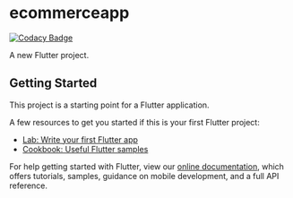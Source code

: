 # ecommerceapp

[![Codacy Badge](https://api.codacy.com/project/badge/Grade/13bc7a75f12e4302a5ae2f6be60cc882)](https://app.codacy.com/manual/EricRootLee/ecomerce-App-With-Rest-Api?utm_source=github.com&utm_medium=referral&utm_content=EricRootLee/ecomerce-App-With-Rest-Api&utm_campaign=Badge_Grade_Dashboard)

A new Flutter project.

## Getting Started

This project is a starting point for a Flutter application.

A few resources to get you started if this is your first Flutter project:

- [Lab: Write your first Flutter app](https://flutter.io/docs/get-started/codelab)
- [Cookbook: Useful Flutter samples](https://flutter.io/docs/cookbook)

For help getting started with Flutter, view our 
[online documentation](https://flutter.io/docs), which offers tutorials, 
samples, guidance on mobile development, and a full API reference.

